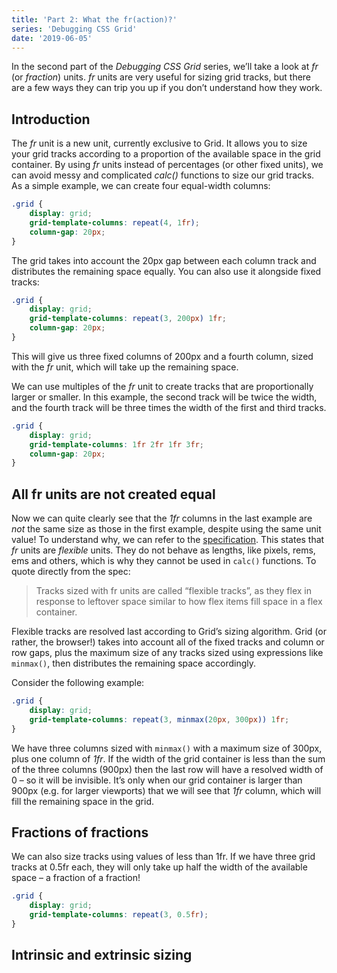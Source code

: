 ```yaml
---
title: 'Part 2: What the fr(action)?'
series: 'Debugging CSS Grid'
date: '2019-06-05'
---
```


In the second part of the _Debugging CSS Grid_ series, we’ll take a look at _fr_ (or _fraction_) units. _fr_ units are very useful for sizing grid tracks, but there are a few ways they can trip you up if you don’t understand how they work.

## Introduction

The _fr_ unit is a new unit, currently exclusive to Grid. It allows you to size your grid tracks according to a proportion of the available space in the grid container. By using _fr_ units instead of percentages (or other fixed units), we can avoid messy and complicated _calc()_ functions to size our grid tracks. As a simple example, we can create four equal-width columns:

```css
.grid {
	display: grid;
	grid-template-columns: repeat(4, 1fr);
	column-gap: 20px;
}
```

The grid takes into account the 20px gap between each column track and distributes the remaining space equally. You can also use it alongside fixed tracks:

```css
.grid {
	display: grid;
	grid-template-columns: repeat(3, 200px) 1fr;
	column-gap: 20px;
}
```

This will give us three fixed columns of 200px and a fourth column, sized with the _fr_ unit, which will take up the remaining space.

We can use multiples of the _fr_ unit to create tracks that are proportionally larger or smaller. In this example, the second track will be twice the width, and the fourth track will be three times the width of the first and third tracks.

```css
.grid {
	display: grid;
	grid-template-columns: 1fr 2fr 1fr 3fr;
	column-gap: 20px;
}
```

## All fr units are not created equal

Now we can quite clearly see that the _1fr_ columns in the last example are _not_ the same size as those in the first example, despite using the same unit value! To understand why, we can refer to the [specification](). This states that _fr_ units are _flexible_ units. They do not behave as lengths, like pixels, rems, ems and others, which is why they cannot be used in `calc()` functions. To quote directly from the spec:

> Tracks sized with fr units are called “flexible tracks”, as they flex in response to leftover space similar to how flex items fill space in a flex container.

Flexible tracks are resolved last according to Grid’s sizing algorithm. Grid (or rather, the browser!) takes into account all of the fixed tracks and column or row gaps, plus the maximum size of any tracks sized using expressions like `minmax()`, then distributes the remaining space accordingly.

Consider the following example:

```css
.grid {
	display: grid;
	grid-template-columns: repeat(3, minmax(20px, 300px)) 1fr;
}
```

We have three columns sized with `minmax()` with a maximum size of 300px, plus one column of _1fr_. If the width of the grid container is less than the sum of the three columns (900px) then the last row will have a resolved width of 0 – so it will be invisible. It’s only when our grid container is larger than 900px (e.g. for larger viewports) that we will see that _1fr_ column, which will fill the remaining space in the grid.

## Fractions of fractions

We can also size tracks using values of less than 1fr. If we have three grid tracks at 0.5fr each, they will only take up half the width of the available space – a fraction of a fraction!

```css
.grid {
	display: grid;
	grid-template-columns: repeat(3, 0.5fr);
}
```

## Intrinsic and extrinsic sizing
